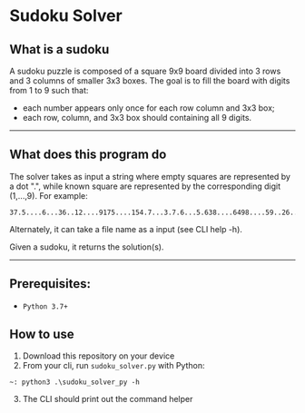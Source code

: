# Sudoku Solver

## What is a sudoku 

A sudoku puzzle is composed of a square 9x9 board divided into 3 rows and 3 columns of smaller 3x3 boxes. The goal is to fill the board with digits from 1 to 9 such that:
- each number appears only once for each row column and 3x3 box;
- each row, column, and 3x3 box should containing all 9 digits.

---

## What does this program do
The solver takes as input a string where empty squares are represented by a dot ".", while known square are represented by the corresponding digit (1,...,9). For example:

```
37.5....6...36..12....9175....154.7...3.7.6...5.638....6498....59..26...2....5.64
```

Alternately, it can take a file name as a input (see CLI help -h).

Given a sudoku, it returns the solution(s).

---

## Prerequisites:
- `Python 3.7+`


## How to use

1. Download this repository on your device
2. From your cli, run `sudoku_solver.py` with Python:

```
~: python3 .\sudoku_solver_py -h
```

3. The CLI should print out the command helper